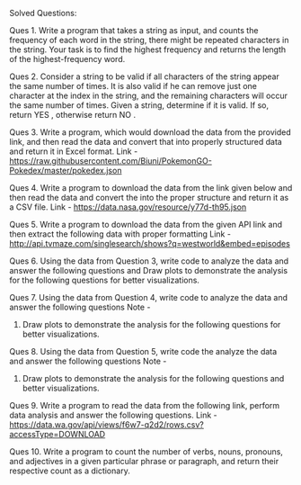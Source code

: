  Solved Questions:
 
Ques 1. Write a program that takes a string as input, and counts the frequency of each word in the string, there might be repeated characters in the string. Your task is to find the highest frequency and returns the length of the highest-frequency word.

Ques 2. Consider a string to be valid if all characters of the string appear the same number of times. It is also valid if he can remove just one character at the index in the string, and the remaining characters will occur the same number of times. Given a string, determine if it is valid. If so, return YES , otherwise return NO .

Ques 3. Write a program, which would download the data from the provided link, and then read the data and convert that into properly structured data and return it in Excel format.
Link - https://raw.githubusercontent.com/Biuni/PokemonGO-Pokedex/master/pokedex.json

Ques 4. Write a program to download the data from the link given below and then read the data and convert the into the proper structure and return it as a CSV file.
Link - https://data.nasa.gov/resource/y77d-th95.json

Ques 5. Write a program to download the data from the given API link and then extract the following data with proper formatting
Link - http://api.tvmaze.com/singlesearch/shows?q=westworld&embed=episodes

Ques 6. Using the data from Question 3, write code to analyze the data and answer the following questions and Draw plots to demonstrate the analysis for the following questions for better visualizations.

Ques 7. Using the data from Question 4, write code to analyze the data and answer the following questions Note -
1. Draw plots to demonstrate the analysis for the following questions for better visualizations.

Ques 8. Using the data from Question 5, write code the analyze the data and answer the following questions Note -
1. Draw plots to demonstrate the analysis for the following questions and better visualizations.

Ques 9. Write a program to read the data from the following link, perform data analysis and answer the following questions.
Link - https://data.wa.gov/api/views/f6w7-q2d2/rows.csv?accessType=DOWNLOAD

Ques 10. Write a program to count the number of verbs, nouns, pronouns, and adjectives in a given particular phrase or paragraph, and return their respective count as a dictionary.









